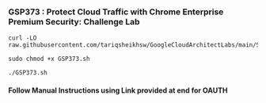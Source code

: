 ### GSP373 :  Protect Cloud Traffic with Chrome Enterprise Premium Security: Challenge Lab   


```
curl -LO raw.githubusercontent.com/tariqsheikhsw/GoogleCloudArchitectLabs/main/Solutions/GSP373.sh

sudo chmod +x GSP373.sh

./GSP373.sh
```
#### Follow Manual Instructions using Link provided at end for OAUTH 
